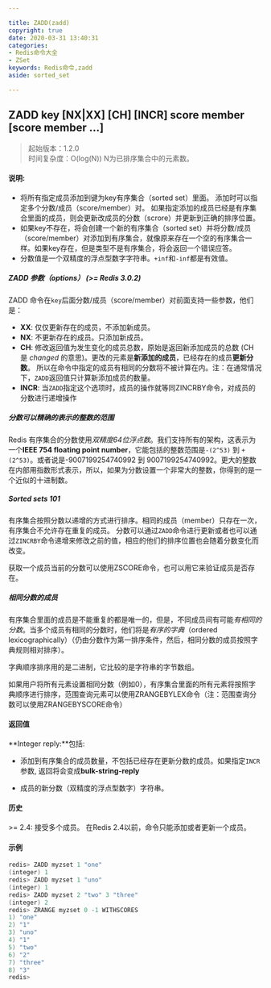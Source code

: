 ```yaml
---

title: ZADD(zadd)
copyright: true
date: 2020-03-31 13:40:31
categories: 
- Redis命令大全
- ZSet
keywords: Redis命令,zadd
aside: sorted_set

---
```

## ZADD key [NX|XX] [CH] [INCR] score member [score member ...] 
>起始版本：1.2.0<br/>时间复杂度：O(log(N)) N为已排序集合中的元素数。 


#### 说明:
* 将所有指定成员添加到键为key有序集合（sorted set）里面。 添加时可以指定多个分数/成员（score/member）对。 如果指定添加的成员已经是有序集合里面的成员，则会更新改成员的分数（scrore）并更新到正确的排序位置。
* 如果key不存在，将会创建一个新的有序集合（sorted set）并将分数/成员（score/member）对添加到有序集合，就像原来存在一个空的有序集合一样。如果key存在，但是类型不是有序集合，将会返回一个错误应答。
* 分数值是一个双精度的浮点型数字字符串。`+inf`和`-inf`都是有效值。

##### ZADD 参数（options） (>= Redis 3.0.2)

ZADD 命令在`key`后面分数/成员（score/member）对前面支持一些参数，他们是：

- **XX**: 仅仅更新存在的成员，不添加新成员。
- **NX**: 不更新存在的成员。只添加新成员。
- **CH**: 修改返回值为发生变化的成员总数，原始是返回新添加成员的总数 (CH 是 *changed* 的意思)。更改的元素是**新添加的成员**，已经存在的成员**更新分数**。 所以在命令中指定的成员有相同的分数将不被计算在内。注：在通常情况下，`ZADD`返回值只计算新添加成员的数量。
- **INCR**: 当`ZADD`指定这个选项时，成员的操作就等同ZINCRBY命令，对成员的分数进行递增操作

##### 分数可以精确的表示的整数的范围

Redis 有序集合的分数使用*双精度64位浮点数*。我们支持所有的架构，这表示为一个**IEEE 754 floating point number**，它能包括的整数范围是`-(2^53)` 到 `+(2^53)`。或者说是-9007199254740992 到 9007199254740992。更大的整数在内部用指数形式表示，所以，如果为分数设置一个非常大的整数，你得到的是一个近似的十进制数。

##### Sorted sets 101

有序集合按照分数以递增的方式进行排序。相同的成员（member）只存在一次，有序集合不允许存在重复的成员。 分数可以通过`ZADD`命令进行更新或者也可以通过`ZINCRBY`命令递增来修改之前的值，相应的他们的排序位置也会随着分数变化而改变。

获取一个成员当前的分数可以使用ZSCORE命令，也可以用它来验证成员是否存在。

##### 相同分数的成员

有序集合里面的成员是不能重复的都是唯一的，但是，不同成员间有可能*有相同的分数*。当多个成员有相同的分数时，他们将是*有序的字典*（ordered lexicographically）（仍由分数作为第一排序条件，然后，相同分数的成员按照字典规则相对排序）。

字典顺序排序用的是二进制，它比较的是字符串的字节数组。

如果用户将所有元素设置相同分数（例如0），有序集合里面的所有元素将按照字典顺序进行排序，范围查询元素可以使用ZRANGEBYLEX命令（注：范围查询分数可以使用ZRANGEBYSCORE命令）

#### 返回值

**Integer reply:**包括:

- 添加到有序集合的成员数量，不包括已经存在更新分数的成员。如果指定`INCR`参数, 返回将会变成**bulk-string-reply**

- 成员的新分数（双精度的浮点型数字）字符串。

#### 历史


\>= 2.4: 接受多个成员。 在Redis 2.4以前，命令只能添加或者更新一个成员。


#### 示例

```c
redis> ZADD myzset 1 "one"
(integer) 1
redis> ZADD myzset 1 "uno"
(integer) 1
redis> ZADD myzset 2 "two" 3 "three"
(integer) 2
redis> ZRANGE myzset 0 -1 WITHSCORES
1) "one"
2) "1"
3) "uno"
4) "1"
5) "two"
6) "2"
7) "three"
8) "3"
redis> 
```